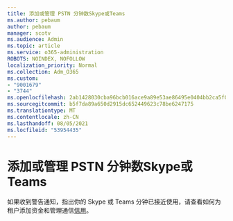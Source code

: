 ```yaml
---
title: 添加或管理 PSTN 分钟数Skype或Teams
ms.author: pebaum
author: pebaum
manager: scotv
ms.audience: Admin
ms.topic: article
ms.service: o365-administration
ROBOTS: NOINDEX, NOFOLLOW
localization_priority: Normal
ms.collection: Adm_O365
ms.custom:
- "9001679"
- "3744"
ms.openlocfilehash: 2ab1428030cba96bcb016ace9a89e53ae86495e0404bb2ca5f0ee4e4a11755a4
ms.sourcegitcommit: b5f7da89a650d2915dc652449623c78be6247175
ms.translationtype: MT
ms.contentlocale: zh-CN
ms.lasthandoff: 08/05/2021
ms.locfileid: "53954435"
---
```

# <a name="add-or-manage-pstn-minutes-for-skype-or-teams"></a>添加或管理 PSTN 分钟数Skype或Teams

如果收到警告通知，指出你的 Skype 或 Teams 分钟已接近使用，请查看如何为租户添加资金和管理通信[信用](https://docs.microsoft.com/microsoftteams/add-funds-and-manage-communications-credits)。